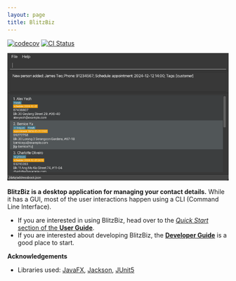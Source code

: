 ```yaml
---
layout: page
title: BlitzBiz
---
```


[![codecov](https://codecov.io/gh/AY2425S1-CS2103T-W12-1/tp/branch/master/graph/badge.svg?token=0XZMMPD8VS)](https://codecov.io/gh/AY2425S1-CS2103T-W12-1/tp)
[![CI Status](https://github.com/AY2425S1-CS2103T-W12-1/tp/workflows/Java%20CI/badge.svg)](https://github.com/AY2425S1-CS2103T-W12-1/tp/actions)

![Ui](images/Ui.png)

**BlitzBiz is a desktop application for managing your contact details.** While it has a GUI, most of the user interactions happen using a CLI (Command Line Interface).

* If you are interested in using BlitzBiz, head over to the [_Quick Start_ section of the **User Guide**](UserGuide.html#quick-start).
* If you are interested about developing BlitzBiz, the [**Developer Guide**](DeveloperGuide.html) is a good place to start.


**Acknowledgements**

* Libraries used: [JavaFX](https://openjfx.io/), [Jackson](https://github.com/FasterXML/jackson), [JUnit5](https://github.com/junit-team/junit5)
